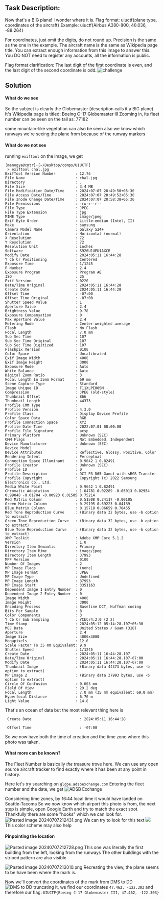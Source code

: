 ## Task Description:
Now that's a BIG plane! I wonder where it is. Flag format: uiuctf{plane type, coordinates of the aircraft} Example: uiuctf{Airbus A380-800, 40.036, -88.264}

For coordinates, just omit the digits, do not round up. Precision is the same as the one in the example. The aircraft name is the same as Wikipedia page title. You can extract enough information from this image to answer this. You DO NOT need to register any accounts, all the information is public.

Flag format clarification: The last digit of the first coordinate is even, and the last digit of the second coordinate is odd.
![challenge](https://github.com/manogyasingh/ctf_writeups/blob/main/uiuctf24/MEDIA/chal.jpg)

## Solution

#### What do we see
So the subject is clearly the Globemaster (description calls it a BIG plane)
It's Wikipedia page is titled: Boeing C-17 Globemaster III
Zooming in, its fleet number can be seen on the tail as: 77182

some mountain-like vegetation can also be seen
also we know which runways we're seeing the plane from because of the runway markers

#### What do we not see
running `exiftool` on the image, we get
```
[manogya@cntr]-[~/Desktop/comps/UIUCTF]
 > exiftool chal.jpg      
ExifTool Version Number         : 12.76
File Name                       : chal.jpg
Directory                       : .
File Size                       : 3.4 MB
File Modification Date/Time     : 2024:07:07 20:49:50+05:30
File Access Date/Time           : 2024:07:07 20:49:52+05:30
File Inode Change Date/Time     : 2024:07:07 20:58:38+05:30
File Permissions                : -rw-r--r--
File Type                       : JPEG
File Type Extension             : jpg
MIME Type                       : image/jpeg
Exif Byte Order                 : Little-endian (Intel, II)
Make                            : samsung
Camera Model Name               : Galaxy S24+
Orientation                     : Horizontal (normal)
X Resolution                    : 72
Y Resolution                    : 72
Resolution Unit                 : inches
Software                        : S926U1UEU1AXCB
Modify Date                     : 2024:05:11 16:44:28
Y Cb Cr Positioning             : Centered
Exposure Time                   : 1/1245
F Number                        : 2.4
Exposure Program                : Program AE
ISO                             : 25
Exif Version                    : 0220
Date/Time Original              : 2024:05:11 16:44:28
Create Date                     : 2024:05:11 16:44:28
Offset Time                     : -07:00
Offset Time Original            : -07:00
Shutter Speed Value             : 1
Aperture Value                  : 2.4
Brightness Value                : 9.78
Exposure Compensation           : 0
Max Aperture Value              : 2.4
Metering Mode                   : Center-weighted average
Flash                           : No Flash
Focal Length                    : 7.0 mm
Sub Sec Time                    : 107
Sub Sec Time Original           : 107
Sub Sec Time Digitized          : 107
Flashpix Version                : 0100
Color Space                     : Uncalibrated
Exif Image Width                : 4000
Exif Image Height               : 3000
Exposure Mode                   : Auto
White Balance                   : Auto
Digital Zoom Ratio              : 3
Focal Length In 35mm Format     : 69 mm
Scene Capture Type              : Standard
Image Unique ID                 : F11XLPE00SM
Compression                     : JPEG (old-style)
Thumbnail Offset                : 866
Thumbnail Length                : 44373
Profile CMM Type                : 
Profile Version                 : 4.3.0
Profile Class                   : Display Device Profile
Color Space Data                : RGB
Profile Connection Space        : XYZ
Profile Date Time               : 2022:07:01 00:00:00
Profile File Signature          : acsp
Primary Platform                : Unknown (SEC)
CMM Flags                       : Not Embedded, Independent
Device Manufacturer             : Unknown (SEC)
Device Model                    : 
Device Attributes               : Reflective, Glossy, Positive, Color
Rendering Intent                : Perceptual
Connection Space Illuminant     : 0.9642 1 0.82491
Profile Creator                 : Unknown (SEC)
Profile ID                      : 0
Profile Description             : DCI-P3 D65 Gamut with sRGB Transfer
Profile Copyright               : Copyright (c) 2022 Samsung Electronics Co., Ltd.
Media White Point               : 0.9642 1 0.82491
Chromatic Adaptation            : 1.04781 0.02289 -0.05013 0.02954 0.99048 -0.01704 -0.00923 0.01505 0.75214
Red Matrix Column               : 0.51508 0.24117 -0.00105
Green Matrix Column             : 0.29195 0.69223 0.04189
Blue Matrix Column              : 0.15718 0.06659 0.78455
Red Tone Reproduction Curve     : (Binary data 32 bytes, use -b option to extract)
Green Tone Reproduction Curve   : (Binary data 32 bytes, use -b option to extract)
Blue Tone Reproduction Curve    : (Binary data 32 bytes, use -b option to extract)
XMP Toolkit                     : Adobe XMP Core 5.1.2
Version                         : 1.0
Directory Item Semantic         : Primary
Directory Item Mime             : image/jpeg
Directory Item Length           : 37993
MPF Version                     : 0100
Number Of Images                : 2
MP Image Flags                  : (none)
MP Image Format                 : JPEG
MP Image Type                   : Undefined
MP Image Length                 : 37993
MP Image Start                  : 3351163
Dependent Image 1 Entry Number  : 0
Dependent Image 2 Entry Number  : 0
Image Width                     : 4000
Image Height                    : 3000
Encoding Process                : Baseline DCT, Huffman coding
Bits Per Sample                 : 8
Color Components                : 3
Y Cb Cr Sub Sampling            : YCbCr4:2:0 (2 2)
Time Stamp                      : 2024:05:12 05:14:28.107+05:30
MCC Data                        : United States / Guam (310)
Aperture                        : 2.4
Image Size                      : 4000x3000
Megapixels                      : 12.0
Scale Factor To 35 mm Equivalent: 9.9
Shutter Speed                   : 1/1245
Create Date                     : 2024:05:11 16:44:28.107
Date/Time Original              : 2024:05:11 16:44:28.107-07:00
Modify Date                     : 2024:05:11 16:44:28.107-07:00
Thumbnail Image                 : (Binary data 44373 bytes, use -b option to extract)
MP Image 2                      : (Binary data 37993 bytes, use -b option to extract)
Circle Of Confusion             : 0.003 mm
Field Of View                   : 29.2 deg
Focal Length                    : 7.0 mm (35 mm equivalent: 69.0 mm)
Hyperfocal Distance             : 6.70 m
Light Value                     : 14.8

```

That's an ocean of data but the most relevant thing here is

` Create Date                      : 2024:05:11 16:44:28`

` Offset Time                      : -07:00`

So we now have both the time of creation and the time zone where this photo was taken.

#### What more can be known?
The Fleet Number is basically *the* treasure trove here. We can use any open source aircraft tracker to find exactly where it has been at any point in history.

Here let's try searching on `globe.adsbexchange.com`
Entering the fleet number and the date, we get
![ADSB Exchange](https://github.com/manogyasingh/ctf_writeups/blob/main/uiuctf24/MEDIA/Pasted%20image%2020240707210825.png)

Considering time zones, by 16:44 local time it would have landed on Seattle-Tacoma
So we now know which airport this photo is from, the next step is simple, open Google Earth and try to match the exact spot. Thankfully there are some "hooks" which we can look for.
![Pasted image 20240707212431.png](https://github.com/manogyasingh/ctf_writeups/blob/main/uiuctf24/MEDIA/Pasted%20image%2020240707212431.png)
We can try to look for this text
![](https://github.com/manogyasingh/ctf_writeups/blob/main/uiuctf24/MEDIA/Pasted%20image%2020240707212505.png)
This color scheme may also help
#### Pinpointing the location

![Pasted image 20240707212728.png](https://github.com/manogyasingh/ctf_writeups/blob/main/uiuctf24/MEDIA/Pasted%20image%2020240707212728.png)
This one was literally the first building from the left, looking from the runways
The other buildings with the striped pattern are also visible

![Pasted image 20240707213010.png](https://github.com/manogyasingh/ctf_writeups/blob/main/uiuctf24/MEDIA/Pasted%20image%2020240707213010.png)
Recreating the view, the plane seems to be have been where the mark is.

Now we'll convert the coordinates of the mark from DMS to DD
![DMS to DD](https://github.com/manogyasingh/ctf_writeups/blob/main/uiuctf24/MEDIA/Pasted%20image%2020240707213231.png)
truncating it, we find our coordinates `47.462, -122.303` and therefore our flag: `UIUCTF{Boeing C-17 Globemaster III, 47.462, -122.303}`
